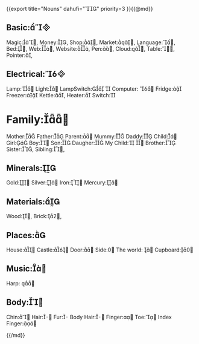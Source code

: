 {{export
title="Nouns"
dahufi=""
priority=3
}}{{@md}}

Basic:
--------

Magic:,
Money:,
Shop:,
Market:,
Language:,
Bed:,
Web:,
Website:,
Pen:,
Cloud:,
Table:,
Pointer:,


Electrical:
-----------
Lamp:
Light:
LampSwitch: 
Computer: 
Fridge:
Freezer:
Kettle:,
Heater:
Switch:


Family:
======
Mother:
Father:
Parent:
Mummy:
Daddy:
Child:
Girl:
Boy:
Son:
Daugher:
My Child: 
Brother:
Sister:,
Sibling:,

Minerals:
----------

Gold:
Silver:
Iron:
Mercury:


Materials:
----------
Wood:,
Brick:,


Places:
---------
House:
Castle:
Door:
Side:
The world: 
Cupboard:


Music:
---------

Harp: 


Body:
---------
Chin:
Hair:
Fur:
Body Hair:
Finger:
Toe:
Index Finger:

{{/md}}
